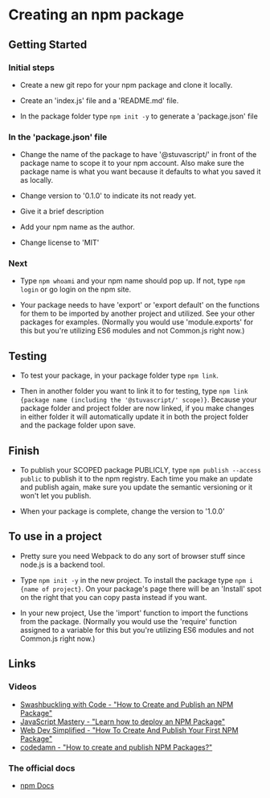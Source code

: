 # Creating an npm package

## Getting Started
### Initial steps
- Create a new git repo for your npm package and clone it locally.

- Create an 'index.js' file and a 'README.md' file.

- In the package folder type `npm init -y` to generate a 'package.json' file

### In the 'package.json' file
- Change the name of the package to have '@stuvascript/' in front of the package name to scope it to your npm account. Also make sure the package name is what you want because it defaults to what you saved it as locally.

- Change version to '0.1.0' to indicate its not ready yet.

- Give it a brief description

- Add your npm name as the author.

- Change license to 'MIT'

### Next
- Type `npm whoami` and your npm name should pop up. If not, type `npm login` or go login on the npm site.

- Your package needs to have 'export' or 'export default' on the functions for them to be imported by another project and utilized. See your other packages for examples. (Normally you would use 'module.exports' for this but you're utilizing ES6 modules and not Common.js right now.)

## Testing
- To test your package, in your package folder type `npm link`.

- Then in another folder you want to link it to for testing, type `npm link {package name (including the '@stuvascript/' scope)}`. Because your package folder and project folder are now linked, if you make changes in either folder it will automatically update it in both the project folder and the package folder upon save.

## Finish
- To publish your SCOPED package PUBLICLY, type `npm publish --access public` to publish it to the npm registry. Each time you make an update and publish again, make sure you update the semantic versioning or it won't let you publish.

- When your package is complete, change the version to '1.0.0'

## To use in a project
- Pretty sure you need Webpack to do any sort of browser stuff since node.js is a backend tool.

- Type `npm init -y` in the new project. To install the package type `npm i {name of project}`. On your package's page there will be an 'Install' spot on the right that you can copy pasta instead if you want.

- In your new project, Use the 'import' function to import the functions from the package. (Normally you would use the 'require' function assigned to a variable for this but you're utilizing ES6 modules and not Common.js right now.)

## Links
### Videos
- [Swashbuckling with Code - "How to Create and Publish an NPM Package"](https://www.youtube.com/watch?v=WRjJW8tseQg)
- [JavaScript Mastery - "Learn how to deploy an NPM Package"](https://www.youtube.com/watch?v=8FziherTC8M)
- [Web Dev Simplified - "How To Create And Publish Your First NPM Package"](https://www.youtube.com/watch?v=J4b_T-qH3BY)
- [codedamn - "How to create and publish NPM Packages?"](https://www.youtube.com/watch?v=rTsz09zRuTU)
### The official docs
- [npm Docs](https://docs.npmjs.com/about-packages-and-modules)
